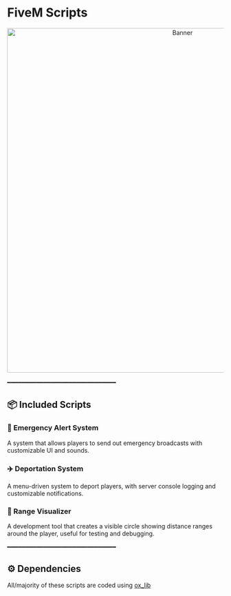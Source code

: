 # FiveM Scripts

<p align="center">
  <a href="https://cdn.nest.rip/uploads/371f006d-62fb-467a-86f5-7f74cb9bb663.png">
    <img src="https://cdn.nest.rip/uploads/371f006d-62fb-467a-86f5-7f74cb9bb663.png" alt="Banner" width="800"/>
  </a>
</p>

━━━━━━━━━━━━━━━━━━━━━━━━━━━━━━

## 📦 Included Scripts

### 🚨 Emergency Alert System
A system that allows players to send out emergency broadcasts with customizable UI and sounds.

### ✈️ Deportation System
A menu-driven system to deport players, with server console logging and customizable notifications.

### 🎯 Range Visualizer
A development tool that creates a visible circle showing distance ranges around the player, useful for testing and debugging.

━━━━━━━━━━━━━━━━━━━━━━━━━━━━━━

## ⚙️ Dependencies

All/majority of these scripts are coded using [ox_lib](https://github.com/overextended/ox_lib)
